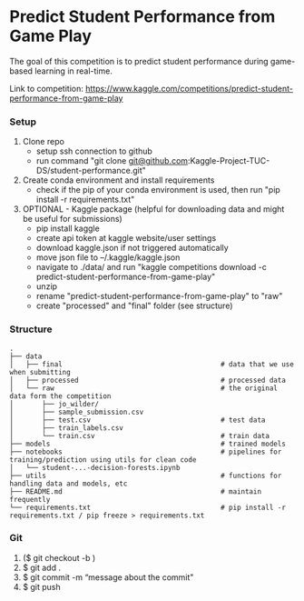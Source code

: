 # Predict Student Performance from Game Play
The goal of this competition is to predict student performance during game-based learning in real-time.

Link to competition:
https://www.kaggle.com/competitions/predict-student-performance-from-game-play

### Setup
1. Clone repo
    - setup ssh connection to github 
    - run command "git clone git@github.com:Kaggle-Project-TUC-DS/student-performance.git"
2. Create conda environment and install requirements
    - check if the pip of your conda environment is used, then run "pip install -r requirements.txt"
3. OPTIONAL - Kaggle package (helpful for downloading data and might be useful for submissions)
    - pip install kaggle
    - create api token at kaggle website/user settings
    - download kaggle.json if not triggered automatically
    - move json file to –/.kaggle/kaggle.json
    - navigate to ./data/ and run "kaggle competitions download -c predict-student-performance-from-game-play"
    - unzip 
    - rename "predict-student-performance-from-game-play" to "raw"
    - create "processed" and "final" folder (see structure)

### Structure
    .
    ├── data   
    │   ├── final                                       # data that we use when submitting
    │   ├── processed                                   # processed data
    │   └── raw                                         # the original data form the competition
    │       ├── jo_wilder/
    │       ├── sample_submission.csv
    │       ├── test.csv                                # test data
    │       ├── train_labels.csv
    │       └── train.csv                               # train data
    ├── models                                          # trained models 
    ├── notebooks                                       # pipelines for training/prediction using utils for clean code
    │   └── student-...-decision-forests.ipynb
    ├── utils                                           # functions for handling data and models, etc
    ├── README.md                                       # maintain frequently
    └── requirements.txt                                # pip install -r requirements.txt / pip freeze > requirements.txt

### Git
1. ($ git checkout -b <new branch name>)
2. $ git add . 
3. $ git commit -m “message about the commit"
4. $ git push 

